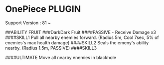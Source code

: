 # OnePiece PLUGIN

Support Version : 81 ~

##ABILITY FRUIT
###DarkDark Fruit
####PASSIVE - 
Receive Damage x3
####SKILL1
Pull all nearby enemies forward. (Radius 5m, Cool 7sec, 5% of enemies's max health damage)
####SKILL2
Seals the emeny's ability nearby. (Radius 1.5m, PASSIVE)
####SKILL3

####ULTIMATE
Move all nearby enemies in blackhole
